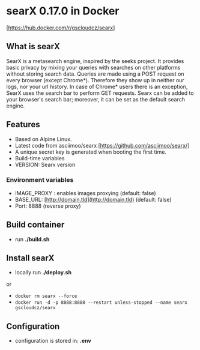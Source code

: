 # searX 0.17.0 in Docker

[https://hub.docker.com/r/gscloudcz/searx]

## What is searX

SearX is a metasearch engine, inspired by the seeks project. It provides basic privacy by mixing your queries with searches on other platforms without storing search data. Queries are made using a POST request on every browser (except Chrome*). Therefore they show up in neither our logs, nor your url history. In case of Chrome* users there is an exception, SearX uses the search bar to perform GET requests. Searx can be added to your browser's search bar; moreover, it can be set as the default search engine.

## Features

* Based on Alpine Linux.
* Latest code from asciimoo/searx [https://github.com/asciimoo/searx/]
* A unique secret key is generated when booting the first time.
* Build-time variables
* VERSION: Searx version

### Environment variables

* IMAGE_PROXY : enables images proxying (default: false)
* BASE_URL: [http://domain.tld](http://domain.tld) (default: false)
* Port: 8888 (reverse proxy)

## Build container

* run **./build.sh**

## Install searX

* locally run **./deploy.sh**

or

* `docker rm searx --force`
* `docker run -d -p 8888:8888 --restart unless-stopped --name searx gscloudcz/searx`

## Configuration

* configuration is stored in: **.env**
